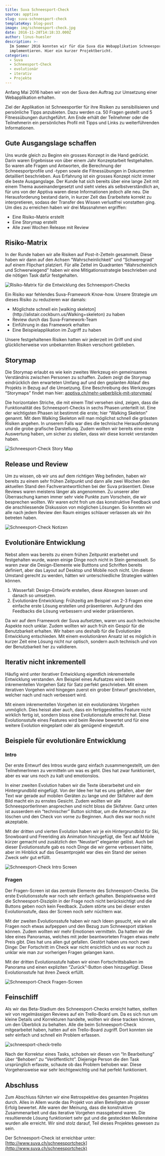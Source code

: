 ```yaml
---
title: Suva Schneesport-Check
source: apptiva
slug: suva-schneesport-check
templateKey: blog-post
image: img/schneesport-check.jpg
date: 2016-11-28T14:18:33.000Z
author: linus-huesler
description: >-
  Im Sommer 2016 konnten wir für die Suva die Webapplikation Schneesport-Check
  implementieren. Hier ein kurzer Projektbericht.
categories:
  - Suva
  - Schneesport-Check
  - evolutionär
  - iterativ
  - Projekte
---
```


Anfang Mai 2016 haben wir von der Suva den Auftrag zur Umsetzung einer Webapplikation erhalten.

Ziel der Applikation ist Schneesportler für ihre Risiken zu sensibilisieren und persönliche Tipps anzubieten. Dazu werden ca. 50 Fragen gestellt und 5 Fitnessübungen durchgeführt. Am Ende erhält der Teilnehmer oder die Teilnehmerin ein persönliches Profil mit Tipps und Links zu weiterführenden Informationen.

<h2>Gute Ausgangslage schaffen</h2>

Uns wurde gleich zu Beginn ein grosses Konzept in die Hand gedrückt. Darin waren Ergebnisse von über einem Jahr Konzeptarbeit festgehalten. So waren alle Fragen und Antworten, die Berechnung der Schneesportprofile und -typen sowie die Fitnessübungen in Dokumenten detailliert beschrieben. Aus Erfahrung ist ein grosses Konzept nicht immer die beste Ausgangslage. Der Kunde hat sich bereits über eine lange Zeit mit einem Thema auseinandergesetzt und sieht vieles als selbstverständlich an, für uns von der Apptiva waren diese Informationen jedoch alle neu. Die Herausforderung bestand darin, in kurzer Zeit das Erarbeitete korrekt zu interpretieren, sodass der Transfer des Wissen verlustfrei vonstatten ging. Um dies zu erreichen haben wir drei Massnahmen ergriffen:

<ul>
  <li><span className="font-normal">Eine Risiko-Matrix erstellt</span></li>
  <li>Eine Storymap erstellt</li>
  <li>Alle zwei Wochen Release mit Review</li>
</ul>

<h2>Risiko-Matrix</h2>

In der Runde haben wir alle Risiken auf Post-it-Zetteln gesammelt. Diese haben wir dann auf den Achsen “Wahrscheinlichkeit” und “Schweregrad” auf einem Flipchart platziert. Für alle Zettel im Quadranten “Wahrscheinlich und Schwerwiegend” haben wir eine Mitigationsstrategie beschrieben und die nötigen Task dafür festgehalten.

![Risiko-Matrix für die Entwicklung des Schneesport-Checks](img/schneesport-check-risiken.jpg)

Ein Risiko war fehlendes Suva-Framework Know-how. Unsere Strategie um dieses Risiko zu reduzieren war damals:

<ul>
  <li>Möglichste schnell ein [walking skeleton](http://alistair.cockburn.us/Walking+skeleton) zu haben</li>
  <li>Review durch das Suva-Framework-Team</li>
  <li>Einführung in das Framework erhalten</li>
  <li>Eine Beispielapplikation im Zugriff zu haben</li>
</ul>
Unsere festgehaltenen Risiken hatten wir jederzeit im Griff und sind glücklicherweise von unbekannten Risiken verschont geblieben.

<h2>Storymap</h2>

Die Storymap erlaubt es wie kein zweites Werkzeug ein gemeinsames Verständnis zwischen Personen zu schaffen. Zudem zeigt die Storymap eindrücklich den erwarteten Umfang auf und den geplanten Ablauf des Projekts in Bezug auf die Umsetzung. Eine Beschreibung des Werkzeuges “Storymaps” findet man hier: [apptiva.ch/mehr-ueberblick-mit-storymap/](/mehr-ueberblick-mit-storymap/)

Die horizontalen Striche, die mit einem Titel versehen sind, zeigen, dass die Funktionalität des Schneesport-Checks in sechs Phasen unterteilt ist. Eine der wichtigsten Phasen ist bestimmt die erste; hier “Walking Skeleton” genannt. Mit dem Walking Skeleton will man möglichst schnell die grössten Risiken angehen. In unserem Falls war dies die technische Herausforderung und die grobe grafische Darstellung. Zudem wollten wir bereits eine erste Auswertung haben, um sicher zu stellen, dass wir diese korrekt verstanden haben.

![Schneesport-Check Story Map](img/schneesport-check-storymap.jpg)

<h2>Release und Review</h2>

Um zu wissen, ob wir uns auf dem richtigen Weg befinden, haben wir bereits zu einem sehr frühen Zeitpunkt und dann alle zwei Wochen den aktuellen Stand den Fachverantwortlichen bei der Suva präsentiert. Diese Reviews waren meistens länger als angenommen. Zu unserer aller Überraschung kamen immer sehr viele Punkte zum Vorschein, die wir besprechen wollten. Wir waren echt froh um das konstruktive Feedback und die anschliessende Diskussion von möglichen Lösungen. So konnten wir alle nach jedem Review den Raum einiges schlauer verlassen als wir ihn betreten haben.

![Schneesport-Check Notizen](img/schneesport-check-notizen.jpg)

<h2>Evolutionäre Entwicklung</h2>

Nebst allem was bereits zu einem frühen Zeitpunkt erarbeitet und festgehalten wurde, waren einige Dinge noch nicht in Stein gemeisselt. So waren zwar die Design-Elemente wie Butttons und Schriften bereits definiert, aber das Layout auf Desktop und Mobile noch nicht. Um diesen Umstand gerecht zu werden, hätten wir unterschiedliche Strategien wählen können.

<ol>
  <li>Wasserfall: Design-Entwürfe erstellen, diese Absegnen lassen und danach so umsetzen.</li>
  <li>Evolutionäre Entwicklung: Frühzeitig am Beispiel von 2-3 Fragen eine einfache erste Lösung erstellen und präsentieren. Aufgrund des Feedbacks die Lösung verbessern und wieder präsentieren.</li>
</ol>

Da wir auf dem Framework der Suva aufsetzten, waren uns auch technische Aspekte noch unklar. Zudem wollten wir auch früh ein Gespür für die Benutzbarkeit erhalten. Wir haben uns deshalb für die Evolutionäre Entwicklung entschieden. Mit einem evolutionären Ansatz ist es möglich in kurzer Zeit eine Lösung nicht nur optisch, sondern auch technisch und von der Benutzbarkeit her zu validieren.

<h2>Iterativ nicht inkrementell</h2>

Häufig wird unter iterativer Entwicklung eigentlich inkrementelle Entwicklung verstanden. Am Beispiel eines Aufsatzes wird beim inkrementellen Vorgehen Satz für Satz perfekt geschrieben. Mit einem iterativen Vorgehen wird hingegen zuerst ein grober Entwurf geschrieben, welcher nach und nach verbessert wird.

Mit einem inkrementellen Vorgehen ist ein evolutionäres Vorgehen unmöglich. Dies heisst aber auch, dass ein fertiggestelltes Feature nicht wirklich fertig ist, sondern bloss eine Evolutionsstufe erreicht hat. Diese Evolutionsstufe eines Features wird beim Review bewertet und für eine weitere Evolution eingeplant oder als genügend eingestuft.

<h2>Beispiele für evolutionäre Entwicklung</h2>

<h3>Intro</h3>

Der erste Entwurf des Intros wurde ganz einfach zusammengestellt, um den TeilnehmerInnen zu vermitteln um was es geht. Dies hat zwar funktioniert, aber es war uns noch zu kalt und emotionslos.

In einer zweiten Evolution haben wir die Texte überarbeitet und ein Hintergrundbild eingefügt. Von der Idee her hat es uns gefallen, aber der Text war gerade auf mobilen Geräten zu lange und der Skifahrer auf dem Bild macht ein zu ernstes Gesicht. Zudem wollten wir alle SchneesportlerInnen ansprechen und nicht bloss die Skifahrer. Ganz unten ist ausserdem ein “technischer” Button sichtbar, um die Antworten zu löschen und den Check von vorne zu Beginnen. Auch dies war noch nicht akzeptable.

Mit der dritten und vierten Evolution haben wir je ein Hintergrundbild für Ski, Snowboard und Freeriding als Animation hinzugefügt, die Text auf Mobile kürzer gemacht und zusätzlich den “Neustart” eleganter gelöst. Auch bei dieser Evolutionsstufe gab es noch Dinge die wir gerne verbessert hätte, aber im Hinblick auf das Gesamtprojekt war dies ein Stand der seinen Zweck sehr gut erfüllt.

![Schneesport-Check Intro Screen](img/schneesport-check-intro-screen.jpg)

<h3>Fragen</h3>

Der Fragen-Screen ist das zentrale Elemente des Schneesport-Checks. Die erste Evolutionsstufe war noch sehr einfach gehalten. Beispielsweise wird die Schneesport-Disziplin in der Frage noch nicht berücksichtigt und die Buttons geben noch kein Feedback. Zudem störte uns bei dieser ersten Evolutionsstufe, dass der Screen noch sehr nüchtern war.

Mit der zweiten Evolutionsstufe haben wir nach Ideen gesucht, wie wir alle Fragen noch etwas aufpeppen und den Bezug zum Schneesport stärken können. Zudem wollten wir mehr Emotionen vermitteln. Da hatten wir die Idee eines Panoramas, welches mit jeder beantworteten Fragen etwas mehr Preis gibt. Dies hat uns allen gut gefallen. Gestört haben uns noch zwei Dinge: Der Fortschritt im Check war nicht ersichtlich und es war noch zu unklar wie man zur vorherigen Fragen gelangen kann.

Mit der dritten Evolutionsstufe haben wir einen Fortschrittsbalken im Panorama und einen expliziten “Zurück”-Button oben hinzugefügt. Diese Evolutionsstufe hat ihren Zweck erfüllt.

![Schneesport-Check Fragen-Screen](img/schneesport-check-fragen-screen.jpg)

<h2>Feinschliff</h2>

Als wir das Beta-Stadium des Schneesport-Checks erreicht hatten, stellten wir von regelmässigen Reviews auf ein Trello-Board um. Da es sich nun um kleine Details und Korrekturen handelte, wollten wir diese tracken können, um den Überblick zu behalten. Alle die beim Schneesport-Check mitgearbeitet haben, hatten auf ein Trello-Board zugriff. Dort konnten sie sehr einfach und schnell ein Problem erfassen.

![schneesport-check-trello](img/schneesport-check-trello.jpg)

Nach der Korrektur eines Tasks, schoben wir diesen von “In Bearbeitung” über “Behoben” zu “Veröffentlicht”. Diejenige Person die den Task ursprünglich erfasste, schaute ob das Problem behoben war. Diese Vorgehensweise war sehr leichtgewichtig und hat perfekt funktioniert.

<h2>Abschluss</h2>

Zum Abschluss führten wir eine Retrospektive des gesamten Projektes durch. Alles in Allem wurde das Projekt von allen Beteiligten als grosser Erfolg bewertet. Alle waren der Meinung, dass die konstruktive Zusammenarbeit und das iterative Vorgehen massgebend waren. Die resultierende Lösung funktioniert sehr gut und die gesteckten Meilensteine wurden alle erreicht. Wir sind stolz darauf, Teil dieses Projektes gewesen zu sein.

Der Schneesport-Check ist erreichbar unter: [http://www.suva.ch/schneesportcheck](http://www.suva.ch/schneesportcheck)

